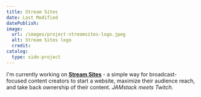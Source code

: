 ```yaml
---
title: Stream Sites
date: Last Modified
datePublish:
image:
  url: /images/project-streamsites-logo.jpeg
  alt: Stream Sites logo
  credit:
catalog:
  type: side-project
---
```


I'm currently working on [**Stream Sites**](https://streamsites.xyz/) - a simple way for broadcast-focused content creators to start a website, maximize their audience reach, and take back ownership of their content. _JAMstack meets Twitch._
